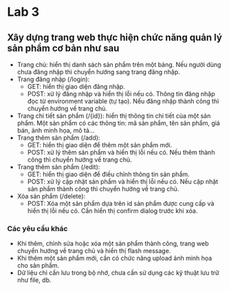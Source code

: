 # Lab 3

## Xây dựng trang web thực hiện chức năng quản lý sản phẩm cơ bản như sau
- Trang chủ: hiển thị danh sách sản phẩm trên một bảng. Nếu người dùng chưa đăng nhập thì chuyển hướng sang trang đăng nhập.
- Trang đăng nhập (/login):
  - GET: hiển thị giao diện đăng nhập.
  - POST: xử lý đăng nhập và hiển thị lỗi nếu có. Thông tin đăng nhập đọc từ environment variable (tự tạo). Nếu đăng nhập thành công thì chuyển hướng về trang chủ.
- Trang chi tiết sản phẩm (/{id}): hiển thị thông tin chi tiết của một sản phẩm. Một sản phẩm có các thông tin: mã sản phẩm, tên sản phẩm, giá bán, ảnh minh họa, mô tả…
- Trang thêm sản phẩm (/add):
  - GET: hiển thị giao diện để thêm một sản phẩm mới.
  - POST: xử lý thêm sản phẩm và hiển thị lỗi nếu có. Nếu thêm thành công thì chuyển hướng về trang chủ.
- Trang thêm sản phẩm (/edit):
  - GET: hiển thị giao diện để điều chỉnh thông tin sản phẩm.
  - POST: xử lý cập nhật sản phẩm và hiển thị lỗi nếu có. Nếu cập nhật sản phẩm thành công thì chuyển hướng về trang chủ.
- Xóa sản phẩm (/delete):
  - POST: Xóa một sản phẩm dựa trên id sản phẩm được cung cấp và hiển thị lỗi nếu có. Cần hiển thị confirm dialog trước khi xóa.

### Các yêu cầu khác
- Khi thêm, chỉnh sửa hoặc xóa một sản phẩm thành công, trang web chuyển hướng về trang chủ và hiển thị flash message.
- Khi thêm một sản phẩm mới, cần có chức năng upload ảnh minh họa cho sản phẩm.
- Dữ liệu chỉ cần lưu trong bộ nhớ, chưa cần sử dụng các kỹ thuật lưu trữ như file, db.